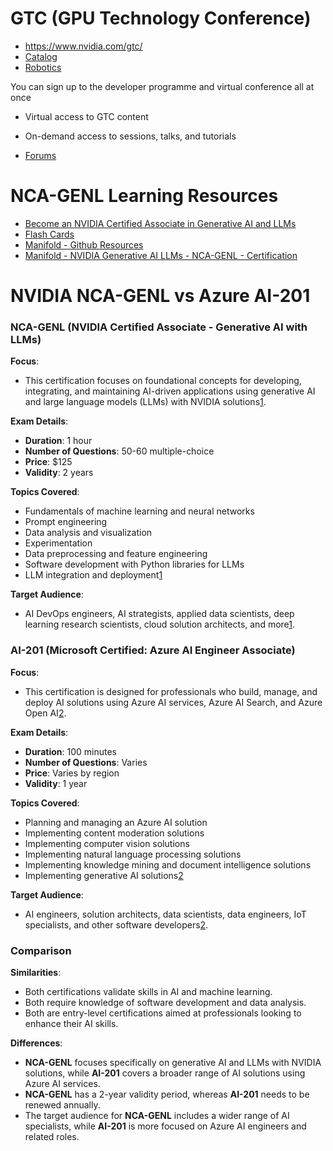 # GTC (GPU Technology Conference)
- https://www.nvidia.com/gtc/
- [Catalog](https://www.nvidia.com/gtc/session-catalog/?regcode=no-ncid&ncid=no-ncid&tab.catalogallsessionstab=16566177511100015Kus#/)
- [Robotics](https://www.nvidia.com/gtc/session-catalog/?regcode=no-ncid&ncid=no-ncid&tab.catalogallsessionstab=16566177511100015Kus&search.language=1594320459782001LCjF&search.proboticsp=1699468551284006KaE2&search.proboticsp=1699468551284004KQeM&search.proboticsp=1699468551284003KG4C&search.proboticsp=1699468551284002KLHu&search.proboticsp=1699468551284001Ka2F&search.proboticsp=1736269712142001hxuj#/)

You can sign up to the developer programme and virtual conference all at once
- Virtual access to GTC content
- On-demand access to sessions, talks, and tutorials

- [Forums](https://forums.developer.nvidia.com/c/ai-data-science/86)

# NCA-GENL Learning Resources
- [Become an NVIDIA Certified Associate in Generative AI and LLMs](https://www.whizlabs.com/blog/nvidia-certified-associate-generative-ai-llms/)
- [Flash Cards](https://quizlet.com/926153141/nvidia-certified-llm-associate-exam-nca-genl-flash-cards/)
- [Manifold - Github Resources](https://github.com/manifoldailearning/NVIDIA-Certified-Associate--Generative-AI-LLMs-NCA-GENL)
- [Manifold - NVIDIA Generative AI LLMs - NCA-GENL - Certification](https://www.youtube.com/watch?v=goB0goX3eGU&t=545s)

# NVIDIA NCA-GENL vs Azure AI-201
### **NCA-GENL (NVIDIA Certified Associate - Generative AI with LLMs)**

**Focus**:
- This certification focuses on foundational concepts for developing, integrating, and maintaining AI-driven applications using generative AI and large language models (LLMs) with NVIDIA solutions[1](https://www.nvidia.com/en-us/learn/certification/generative-ai-llm-associate/).

**Exam Details**:
- **Duration**: 1 hour
- **Number of Questions**: 50-60 multiple-choice
- **Price**: $125
- **Validity**: 2 years

**Topics Covered**:
- Fundamentals of machine learning and neural networks
- Prompt engineering
- Data analysis and visualization
- Experimentation
- Data preprocessing and feature engineering
- Software development with Python libraries for LLMs
- LLM integration and deployment[1](https://www.nvidia.com/en-us/learn/certification/generative-ai-llm-associate/)

**Target Audience**:
- AI DevOps engineers, AI strategists, applied data scientists, deep learning research scientists, cloud solution architects, and more[1](https://www.nvidia.com/en-us/learn/certification/generative-ai-llm-associate/).

### **AI-201 (Microsoft Certified: Azure AI Engineer Associate)**

**Focus**:
- This certification is designed for professionals who build, manage, and deploy AI solutions using Azure AI services, Azure AI Search, and Azure Open AI[2](https://learn.microsoft.com/en-us/credentials/certifications/azure-ai-engineer/).

**Exam Details**:
- **Duration**: 100 minutes
- **Number of Questions**: Varies
- **Price**: Varies by region
- **Validity**: 1 year

**Topics Covered**:
- Planning and managing an Azure AI solution
- Implementing content moderation solutions
- Implementing computer vision solutions
- Implementing natural language processing solutions
- Implementing knowledge mining and document intelligence solutions
- Implementing generative AI solutions[2](https://learn.microsoft.com/en-us/credentials/certifications/azure-ai-engineer/)

**Target Audience**:
- AI engineers, solution architects, data scientists, data engineers, IoT specialists, and other software developers[2](https://learn.microsoft.com/en-us/credentials/certifications/azure-ai-engineer/).

### **Comparison**

**Similarities**:
- Both certifications validate skills in AI and machine learning.
- Both require knowledge of software development and data analysis.
- Both are entry-level certifications aimed at professionals looking to enhance their AI skills.

**Differences**:
- **NCA-GENL** focuses specifically on generative AI and LLMs with NVIDIA solutions, while **AI-201** covers a broader range of AI solutions using Azure AI services.
- **NCA-GENL** has a 2-year validity period, whereas **AI-201** needs to be renewed annually.
- The target audience for **NCA-GENL** includes a wider range of AI specialists, while **AI-201** is more focused on Azure AI engineers and related roles.
